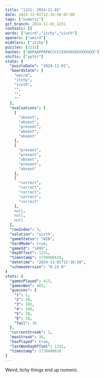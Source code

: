 ```yaml
---
title: "1231: 2024-11-01"
date: 2024-11-01T12:16:50-07:00
tags: ["numeric"]
git_branch: 2024-11-01_1231
contests: []
words: ["weird","itchy","sixth"]
openers: ["weird"]
middlers: ["itchy"]
puzzles: [1231]
hashes: ["AAPAAPPAPACCCCCXXXXXXXXXXXXXXX"]
shifts: ["ypfcr"]
state: {
  "puzzleDate": "2024-11-01",
  "boardState": [
    "weird",
    "itchy",
    "sixth",
    "",
    "",
    ""
  ],
  "evaluations": [
    [
      "absent",
      "absent",
      "present",
      "absent",
      "absent"
    ],
    [
      "present",
      "present",
      "absent",
      "present",
      "absent"
    ],
    [
      "correct",
      "correct",
      "correct",
      "correct",
      "correct"
    ],
    null,
    null,
    null
  ],
  "rowIndex": 3,
  "solution": "sixth",
  "gameStatus": "WIN",
  "hardMode": true,
  "gameId": "1495",
  "dayOffset": 1231,
  "timestamp": 1730488610,
  "datetime": "2024-11-01T12:16:50",
  "schemaVersion": "0.22.0"
}
stats: {
  "gamesPlayed": 413,
  "gamesWon": 403,
  "guesses": {
    "1": 1,
    "2": 19,
    "3": 101,
    "4": 166,
    "5": 78,
    "6": 38,
    "fail": 10
  },
  "currentStreak": 2,
  "maxStreak": 36,
  "hasPlayed": true,
  "lastWonDayOffset": 1231,
  "timestamp": 1730488610
}
---
```

<!-- more -->
Weird, itchy things end up numeric. 
